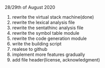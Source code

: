 
28/29th of August 2020

1.	rewrite the virtual stack machine(done) 
2.	rewrite the lexical analysis file
3. 	rewrite the sentathinc analysis file
4.	rewrite the symbol table module 
5.	rewrite the code generation module
6. 	write the building script 
7.	realese to github
8.	implement more features gradually 
9.	add file header(license, acknowledgment)	

